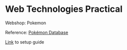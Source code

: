 # Web Technologies Practical

Webshop: Pokemon

Reference: [Pokémon Database](https://www.pokemon.com/us/pokedex)

[Link](setup.md) to setup guide
